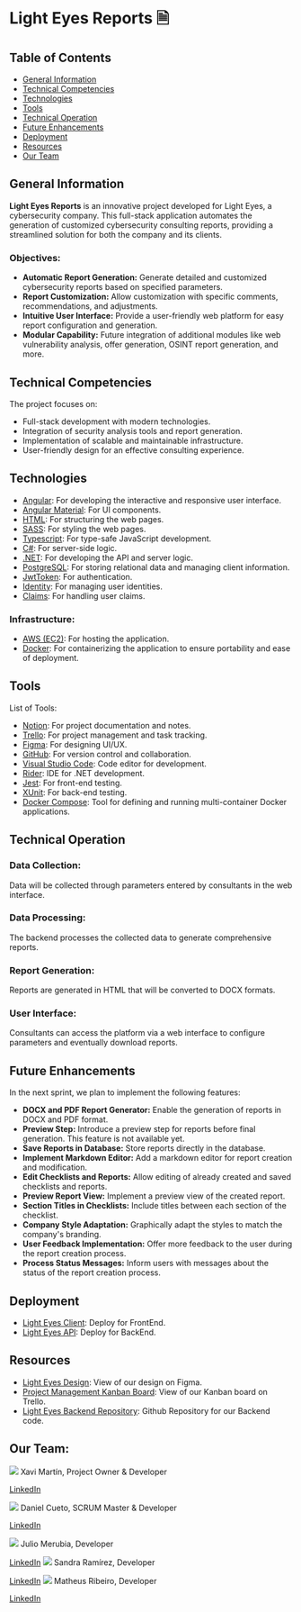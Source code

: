 # Light Eyes Reports 🗎

## Table of Contents

- [General Information](#general-information)
- [Technical Competencies](#technical-competencies)
- [Technologies](#technologies)
- [Tools](#tools)
- [Technical Operation](#technical-operation)
- [Future Enhancements](#future-enhancements)
- [Deployment](#deployment)
- [Resources](#resources)
- [Our Team](#out-team)

## General Information

**Light Eyes Reports** is an innovative project developed for Light Eyes, a cybersecurity company. This full-stack application automates the generation of customized cybersecurity consulting reports, providing a streamlined solution for both the company and its clients.

### Objectives:
- **Automatic Report Generation:** Generate detailed and customized cybersecurity reports based on specified parameters.
- **Report Customization:** Allow customization with specific comments, recommendations, and adjustments.
- **Intuitive User Interface:** Provide a user-friendly web platform for easy report configuration and generation.
- **Modular Capability:** Future integration of additional modules like web vulnerability analysis, offer generation, OSINT report generation, and more.

## Technical Competencies

The project focuses on:
- Full-stack development with modern technologies.
- Integration of security analysis tools and report generation.
- Implementation of scalable and maintainable infrastructure.
- User-friendly design for an effective consulting experience.

## Technologies

- [Angular](https://angular.io/): For developing the interactive and responsive user interface.
- [Angular Material](https://material.angular.io/): For UI components.
- [HTML](https://developer.mozilla.org/en-US/docs/Web/HTML): For structuring the web pages.
- [SASS](https://sass-lang.com/): For styling the web pages.
- [Typescript](https://www.typescriptlang.org/): For type-safe JavaScript development.
- [C#](https://docs.microsoft.com/en-us/dotnet/csharp/): For server-side logic.
- [.NET](https://dotnet.microsoft.com/): For developing the API and server logic.
- [PostgreSQL](https://www.postgresql.org/): For storing relational data and managing client information.
- [JwtToken](https://jwt.io/): For authentication.
- [Identity](https://docs.microsoft.com/en-us/aspnet/core/security/authentication/identity): For managing user identities.
- [Claims](https://docs.microsoft.com/en-us/dotnet/framework/security/claims-based-identity-model): For handling user claims.

### Infrastructure:
- [AWS (EC2)](https://aws.amazon.com/ec2/): For hosting the application.
- [Docker](https://www.docker.com/): For containerizing the application to ensure portability and ease of deployment.

## Tools

List of Tools:
- [Notion](https://www.notion.so/): For project documentation and notes.
- [Trello](https://trello.com/): For project management and task tracking.
- [Figma](https://www.figma.com/): For designing UI/UX.
- [GitHub](https://github.com/): For version control and collaboration.
- [Visual Studio Code](https://code.visualstudio.com/): Code editor for development.
- [Rider](https://www.jetbrains.com/rider/): IDE for .NET development.
- [Jest](https://jestjs.io/): For front-end testing.
- [XUnit](https://xunit.net/): For back-end testing.
- [Docker Compose](https://docs.docker.com/compose/): Tool for defining and running multi-container Docker applications.

## Technical Operation

### Data Collection:
Data will be collected through parameters entered by consultants in the web interface.

### Data Processing:
The backend processes the collected data to generate comprehensive reports.

### Report Generation:
Reports are generated in HTML that will be converted to DOCX formats.

### User Interface:
Consultants can access the platform via a web interface to configure parameters and eventually download reports.

## Future Enhancements

In the next sprint, we plan to implement the following features:

- **DOCX and PDF Report Generator:** Enable the generation of reports in DOCX and PDF format.
- **Preview Step:** Introduce a preview step for reports before final generation. This feature is not available yet.
- **Save Reports in Database:** Store reports directly in the database.
- **Implement Markdown Editor:** Add a markdown editor for report creation and modification.
- **Edit Checklists and Reports:** Allow editing of already created and saved checklists and reports.
- **Preview Report View:** Implement a preview view of the created report.
- **Section Titles in Checklists:** Include titles between each section of the checklist.
- **Company Style Adaptation:** Graphically adapt the styles to match the company's branding.
- **User Feedback Implementation:** Offer more feedback to the user during the report creation process.
- **Process Status Messages:** Inform users with messages about the status of the report creation process.

## Deployment
- [Light Eyes Client](https://light-eyes-client-fs4wxwpji-daniels-projects-1629a465.vercel.app/auth): Deploy for FrontEnd.
- [Light Eyes API](https://light-eyes-reports.live/swagger/index.html): Deploy for BackEnd.

## Resources
- [Light Eyes Design](https://www.figma.com/design/dtrGIfWZh3tb2KlXVKerbM/Final-Project?node-id=0-1&t=YKeKJnJ087I873I5-1): View of our design on Figma.
- [Project Management Kanban Board](https://trello.com/b/dn13Bkos/final-project): View of our Kanban board on Trello.
- [Light Eyes Backend Repository](https://github.com/DCueto/light-eyes): Github Repository for our Backend code.

## Our Team:
<p> <a href="https://github.com/xavimrg">
    <img src="https://img.shields.io/badge/GitHub-100000?style=for-the-badge&logo=github&logoColor=white"></a> Xavi Martín, Project Owner & Developer</p><a href="https://linkedin.com/in/javier-m-4aa72199">LinkedIn</a>

<p> <a href="https://github.com/DCueto">
    <img src="https://img.shields.io/badge/GitHub-100000?style=for-the-badge&logo=github&logoColor=white"></a> Daniel Cueto, SCRUM Master & Developer</p><a href="https://linkedin.com/in/dcuetome/">LinkedIn</a>

<p> <a href="https://github.com/Lapiceros">
    <img src="https://img.shields.io/badge/GitHub-100000?style=for-the-badge&logo=github&logoColor=white"></a> Julio Merubia, Developer</p><a href="https://linkedin.com/in/juliomerubia/">LinkedIn</a

<p> <a href="https://github.com/sandiaxcx">
    <img src="https://img.shields.io/badge/GitHub-100000?style=for-the-badge&logo=github&logoColor=white"></a> Sandra Ramírez, Developer</p><a href="https://linkedin.com/in/sandraramirezpuente/">LinkedIn</a

<p> <a href="https://github.com/limematheuz">
    <img src="https://img.shields.io/badge/GitHub-100000?style=for-the-badge&logo=github&logoColor=white"></a> Matheus Ribeiro, Developer</p><a href="https://linkedin.com/in/matheus-ribeiro-lima/">LinkedIn</a
